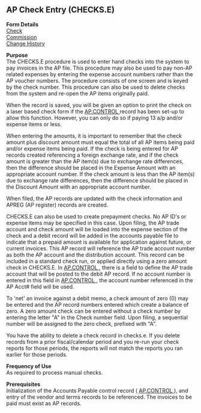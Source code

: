 ##  AP Check Entry (CHECKS.E)

<PageHeader />

**Form Details**  
[ Check ](../../AP-OVERVIEW/AP-ENTRY/CHECKS-E/CHECKS-E-1/README.md)   
[ Commission ](../../AP-OVERVIEW/AP-ENTRY/CHECKS-E/CHECKS-E-2/README.md)   
[ Change History ](../../AP-OVERVIEW/AP-ENTRY/CHECKS-E/CHECKS-E-3/README.md)   

**Purpose**  
The CHECKS.E procedure is used to enter hand checks into the system to pay
invoices in the AP file. This procedure may also be used to pay non-AP related
expenses by entering the expense account numbers rather than the AP voucher
numbers. The procedure consists of one screen and is keyed by the check
number. This procedure can also be used to delete checks from the system and
re-open the AP items originally paid.  
  
When the record is saved, you will be given an option to print the check on a laser based check form if the [ AP.CONTROL ](../../AP-OVERVIEW/AP-ENTRY/AP-CONTROL/README.md) record has been set-up to allow this function. However, you can only do so if paying 13 a/p and/or expense items or less.   
  
When entering the amounts, it is important to remember that the check amount
plus discount amount must equal the total of all AP items being paid and/or
expense items being paid. If the check is being entered for AP records created
referencing a foreign exchange rate, and if the check amount is greater than
the AP item(s) due to exchange rate differences, then the difference should be
placed in the Expense Amount with an appropriate account number. If the check
amount is less than the AP item(s) due to exchange rate differences, then the
difference should be placed in the Discount Amount with an appropriate account
number.  
  
When filed, the AP records are updated with the check information and APREG
(AP register) records are created.  
  
CHECKS.E can also be used to create prepayment checks. No AP ID's or expense items may be specified in this case. Upon filing, the AP trade account and check amount will be loaded into the expense section of the check and a debit record will be added in the accounts payable file to indicate that a prepaid amount is available for application against future, or current invoices. This AP record will reference the AP trade account number as both the AP account and the distribution account. This record can be included in a standard check run, or applied directly using a zero amount check in CHECKS.E. In [ AP.CONTROL ](../../AP-OVERVIEW/AP-ENTRY/AP-CONTROL/README.md) , there is a field to define the AP trade account that will be posted to the debit AP record. If no account number is entered in this field in [ AP.CONTROL ](../../AP-OVERVIEW/AP-ENTRY/AP-CONTROL/README.md) , the account number referenced in the AP Acct# field will be used.   
  
To 'net' an invoice against a debit memo, a check amount of zero (0) may be
entered and the AP record numbers entered which create a balance of zero. A
zero amount check can be entered without a check number by entering the letter
"A" in the Check number field. Upon filing, a sequential number will be
assigned to the zero check, prefixed with "A".  
  
You have the ability to delete a check record in checks.e. If you delete
records from a prior fiscal/calendar period and you re-run your check reports
for those periods, the reports will not match the reports you ran earlier for
those periods.

**Frequency of Use**  
As required to process manual checks.

**Prerequisites**  
Initialization of the Accounts Payable control record ( [ AP.CONTROL ](../../AP-OVERVIEW/AP-ENTRY/AP-CONTROL/README.md) ), and entry of the vendor and terms records to be referenced. The invoices to be paid must exist as AP records. 

<badge text= "Version 8.10.57" vertical="middle" />

<PageFooter />